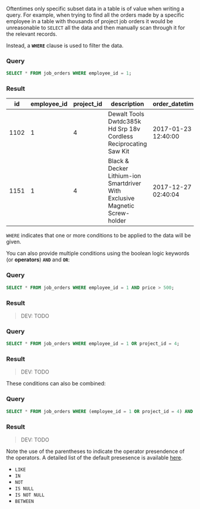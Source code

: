 Oftentimes only specific subset data in a table is of value when writing a query. For example, when trying to find all the orders made by a specific employee in a table with thousands of project job orders it would be unreasonable to `SELECT` all the data and then manually scan through it for the relevant records.

Instead, a **`WHERE`** clause is used to filter the data.

### Query
```sql
SELECT * FROM job_orders WHERE employee_id = 1;
```
### Result
| id   | employee_id | project_id | description                              | order_datetime      | quantity | price  |
| ---- | ----------- | ---------- | ---------------------------------------- | ------------------- | -------- | ------ |
| 1102 | 1           | 4          | Dewalt Tools Dwtdc385k Hd Srp 18v Cordless Reciprocating Saw Kit | 2017-01-23 12:40:00 | 244      | 144.02 |
| 1151 | 1           | 4          | Black & Decker Lithium-ion Smartdriver With Exclusive Magnetic Screw-holder | 2017-12-27 02:40:04 | 178      | 613.33 |


`WHERE` indicates that one or more conditions to be applied to the data will be given. 

You can also provide multiple conditions using the boolean logic keywords (or **operators**) **`AND`** and **`OR`**:

### Query

```sql
SELECT * FROM job_orders WHERE employee_id = 1 AND price > 500;
```
### Result
> DEV: TODO

### Query
```sql
SELECT * FROM job_orders WHERE employee_id = 1 OR project_id = 4;
```
### Result
> DEV: TODO

These conditions can also be combined:

### Query
```sql
SELECT * FROM job_orders WHERE (employee_id = 1 OR project_id = 4) AND price > 500;
```
### Result
> DEV: TODO

Note the use of the parentheses to indicate the operator presendence of the operators. A detailed list of the default presesence is available [here](https://dev.mysql.com/doc/refman/5.7/en/operator-precedence.html).


* `LIKE`
* `IN`
* `NOT`
* `IS NULL`
* `IS NOT NULL`
* `BETWEEN`